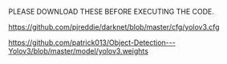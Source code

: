 PLEASE DOWNLOAD THESE BEFORE EXECUTING THE CODE.

https://github.com/pjreddie/darknet/blob/master/cfg/yolov3.cfg

https://github.com/patrick013/Object-Detection---Yolov3/blob/master/model/yolov3.weights